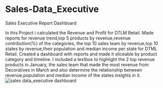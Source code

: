 # Sales-Data_Executive
Sales Executive Report Dashboard

In this Project i calculated the Revenue and Profit for DTLM Retail. Made reports for revenue trend,top 5 products by revenue,revenue contribution(%) of the categories, the top 10 sales team by revenue,top 10 states by revenue,their population and median income per state for DTML Retail. Created a dashboard with reports and made it sliceable by product category and timeline. I included a textbox to highlight the 2 top revenue products in January, the sales team that made the most revenue from Decoratives in March and also determine the relationship between revenue,population and median income of the states insights in it.
![sales data_executive dashboard](https://user-images.githubusercontent.com/119592062/210345154-23dd0f9a-4848-4f7c-a9d8-56edc61a1261.png)

